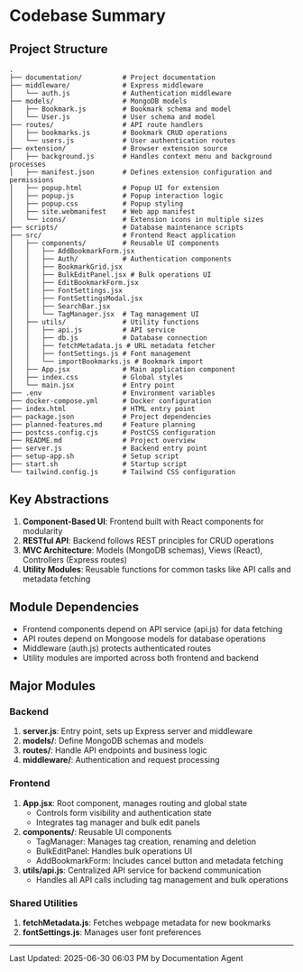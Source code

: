 # Codebase Summary

## Project Structure
```
.
├── documentation/          # Project documentation
├── middleware/             # Express middleware
│   └── auth.js             # Authentication middleware
├── models/                 # MongoDB models
│   ├── Bookmark.js         # Bookmark schema and model
│   └── User.js             # User schema and model
├── routes/                 # API route handlers
│   ├── bookmarks.js        # Bookmark CRUD operations
│   └── users.js            # User authentication routes
├── extension/              # Browser extension source
│   ├── background.js       # Handles context menu and background processes
│   ├── manifest.json       # Defines extension configuration and permissions
│   ├── popup.html          # Popup UI for extension
│   ├── popup.js            # Popup interaction logic
│   ├── popup.css           # Popup styling
│   ├── site.webmanifest    # Web app manifest
│   └── icons/              # Extension icons in multiple sizes
├── scripts/                # Database maintenance scripts
├── src/                    # Frontend React application
│   ├── components/         # Reusable UI components
│   │   ├── AddBookmarkForm.jsx
│   │   ├── Auth/           # Authentication components
│   │   ├── BookmarkGrid.jsx
│   │   ├── BulkEditPanel.jsx # Bulk operations UI
│   │   ├── EditBookmarkForm.jsx
│   │   ├── FontSettings.jsx
│   │   ├── FontSettingsModal.jsx
│   │   ├── SearchBar.jsx
│   │   └── TagManager.jsx  # Tag management UI
│   ├── utils/              # Utility functions
│   │   ├── api.js          # API service
│   │   ├── db.js           # Database connection
│   │   ├── fetchMetadata.js # URL metadata fetcher
│   │   ├── fontSettings.js # Font management
│   │   └── importBookmarks.js # Bookmark import
│   ├── App.jsx             # Main application component
│   ├── index.css           # Global styles
│   └── main.jsx            # Entry point
├── .env                    # Environment variables
├── docker-compose.yml      # Docker configuration
├── index.html              # HTML entry point
├── package.json            # Project dependencies
├── planned-features.md     # Feature planning
├── postcss.config.cjs      # PostCSS configuration
├── README.md               # Project overview
├── server.js               # Backend entry point
├── setup-app.sh            # Setup script
├── start.sh                # Startup script
└── tailwind.config.js      # Tailwind CSS configuration
```

## Key Abstractions
1. **Component-Based UI**: Frontend built with React components for modularity
2. **RESTful API**: Backend follows REST principles for CRUD operations
3. **MVC Architecture**: Models (MongoDB schemas), Views (React), Controllers (Express routes)
4. **Utility Modules**: Reusable functions for common tasks like API calls and metadata fetching

## Module Dependencies
- Frontend components depend on API service (api.js) for data fetching
- API routes depend on Mongoose models for database operations
- Middleware (auth.js) protects authenticated routes
- Utility modules are imported across both frontend and backend

## Major Modules
### Backend
1. **server.js**: Entry point, sets up Express server and middleware
2. **models/**: Define MongoDB schemas and models
3. **routes/**: Handle API endpoints and business logic
4. **middleware/**: Authentication and request processing

### Frontend
1. **App.jsx**: Root component, manages routing and global state
   - Controls form visibility and authentication state
   - Integrates tag manager and bulk edit panels
2. **components/**: Reusable UI components
   - TagManager: Manages tag creation, renaming and deletion
   - BulkEditPanel: Handles bulk operations UI
   - AddBookmarkForm: Includes cancel button and metadata fetching
3. **utils/api.js**: Centralized API service for backend communication
   - Handles all API calls including tag management and bulk operations

### Shared Utilities
1. **fetchMetadata.js**: Fetches webpage metadata for new bookmarks
2. **fontSettings.js**: Manages user font preferences

---
Last Updated: 2025-06-30 06:03 PM by Documentation Agent
